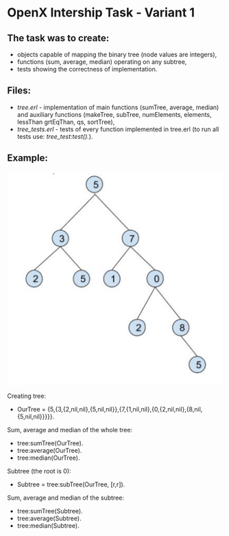 # OpenX Intership Task - Variant 1 

## The task was to create:
 - objects capable of mapping the binary tree (node values are integers),
 - functions (sum, average, median) operating on any subtree,
 - tests showing the correctness of implementation.

## Files:
 - *tree.erl* - implementation of main functions (sumTree, average, median) and auxiliary functions (makeTree, subTree, numElements, elements, lessThan grtEqThan, qs, sortTree),
 - *tree_tests.erl* - tests of every function implemented in tree.erl (to run all tests use: *tree_test:test().*).
 
 ## Example:
 ![](./OurTree.PNG)
 
 Creating tree:
 - OurTree = {5,{3,{2,nil,nil},{5,nil,nil}},{7,{1,nil,nil},{0,{2,nil,nil},{8,nil,{5,nil,nil}}}}}.
 
 Sum, average and median of the whole tree:
 - tree:sumTree(OurTree).
 - tree:average(OurTree).
 - tree:median(OurTree).
 
 Subtree (the root is 0):
 - Subtree = tree:subTree(OurTree, [r,r]).
 
 Sum, average and median of the subtree:
 - tree:sumTree(Subtree).
 - tree:average(Subtree).
 - tree:median(Subtree).
